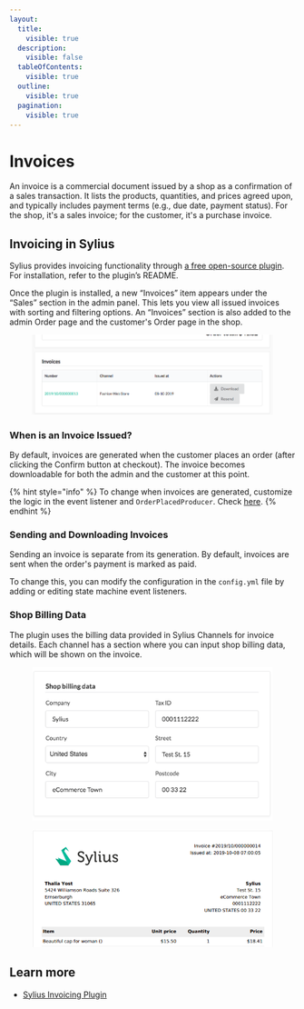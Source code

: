 ```yaml
---
layout:
  title:
    visible: true
  description:
    visible: false
  tableOfContents:
    visible: true
  outline:
    visible: true
  pagination:
    visible: true
---
```


# Invoices

An invoice is a commercial document issued by a shop as a confirmation of a sales transaction. It lists the products, quantities, and prices agreed upon, and typically includes payment terms (e.g., due date, payment status). For the shop, it's a sales invoice; for the customer, it's a purchase invoice.

## Invoicing in Sylius

Sylius provides invoicing functionality through [a free open-source plugin](https://github.com/Sylius/InvoicingPlugin). For installation, refer to the plugin’s README.

Once the plugin is installed, a new “Invoices” item appears under the “Sales” section in the admin panel. This lets you view all issued invoices with sorting and filtering options. An “Invoices” section is also added to the admin Order page and the customer's Order page in the shop.

<figure><img src="../../.gitbook/assets/order_invoices.png" alt=""><figcaption></figcaption></figure>

### When is an Invoice Issued?

By default, invoices are generated when the customer places an order (after clicking the Confirm button at checkout). The invoice becomes downloadable for both the admin and the customer at this point.

{% hint style="info" %}
To change when invoices are generated, customize the logic in the event listener and `OrderPlacedProducer`. Check [here](https://github.com/Sylius/InvoicingPlugin/blob/main/src/Resources/config/services/listeners.xml#L18-L23).
{% endhint %}

### Sending and Downloading Invoices

Sending an invoice is separate from its generation. By default, invoices are sent when the order's payment is marked as paid.

To change this, you can modify the configuration in the `config.yml` file by adding or editing state machine event listeners.

### Shop Billing Data

The plugin uses the billing data provided in Sylius Channels for invoice details. Each channel has a section where you can input shop billing data, which will be shown on the invoice.

<figure><img src="../../.gitbook/assets/shop_billing_data.webp" alt=""><figcaption></figcaption></figure>

<figure><img src="../../.gitbook/assets/invoice.png" alt=""><figcaption></figcaption></figure>

## Learn more

* [Sylius Invoicing Plugin](https://github.com/Sylius/InvoicingPlugin)
